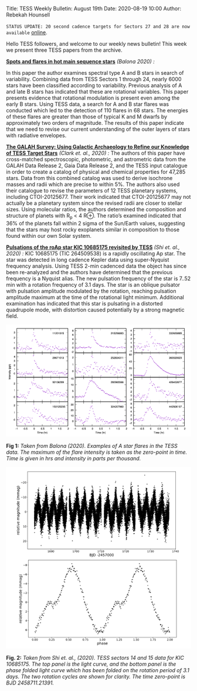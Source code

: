 Title: TESS Weekly Bulletin: August 19th
Date: 2020-08-19 10:00
Author: Rebekah Hounsell

`STATUS UPDATE: 20 second cadence targets for Sectors 27 and 28 are now available` [online](https://heasarc.gsfc.nasa.gov/docs/tess/approved-programs.html).

Hello TESS followers, and welcome to our weekly news bulletin! This week we present three TESS papers from the archive.

**[Spots and flares in hot main sequence stars](https://arxiv.org/abs/2008.06305)** *(Balona 2020) :*

In this paper the author examines spectral type A and B stars in search of variability. Combining data from TESS Sectors 1 through 24, nearly 6000 stars have been classified according to variability. Previous analysis of A and late B stars has indicated that these are rotational variables. This paper presents evidence that rotational modulation is present even among the early B stars. Using TESS data, a search for A and B star flares was conducted which led to the detection of 110 flares in 68 stars. The energies of these flares are greater than those of typical K and M dwarfs by approximately two orders of magnitude. The results of this paper indicate that we need to revise our current understanding of the outer layers of stars with radiative envelopes. 


**[The GALAH Survey: Using Galactic Archaeology to Refine our Knowledge of TESS Target Stars](https://arxiv.org/abs/2008.05372)** *(Clark et. al., 2020) :*
The authors of this paper have cross-matched spectroscopic, photometric, and astrometric data from the GALAH Data Release 2, Gaia Data Release 2, and the TESS input catalogue in order to create a catalog of physical and chemical properties for 47,285 stars. Data from this combined catalog was used to derive isochrone masses and radii which are precise to within 5%. The authors also used their catalogue to revise the parameters of 12 TESS planetary systems, including CTOI-20125677. Their work indicated that CTOI-20125677 may not actually be a planetary system since the revised radii are closer to stellar sizes. Using molecular ratios, the authors determined the composition and structure of planets with R<sub>p</sub> < 4 R&#8853;. The ratio’s examined indicated that 36% of the planets fall within 2 sigma of the Sun/Earth values, suggesting that the stars may host rocky exoplanets similar in composition to those found within our own Solar system. 

**[Pulsations of the roAp star KIC 10685175 revisited by TESS](https://arxiv.org/abs/2008.05619)** *(Shi et. al., 2020) :*
KIC 10685175 (TIC 264509538) is a rapidly oscillating Ap star. The star was detected in long cadence Kepler data using super-Nyquist frequency analysis. Using TESS 2-min cadenced data the object has since been re-analyzed and the authors have determined that the previous frequency is a Nyquist alias. The new pulsation frequency of the star is 7..52 min with a rotation frequency of 3.1 days. The star is an oblique pulsator with pulsation amplitude modulated by the rotation, reaching pulsation amplitude maximum at the time of the rotational light minimum. Additional examination has indicated that this star is pulsating in a distorted quadrupole mode, with distortion caused potentially by a strong magnetic field. 

![Balona](images/news/Balona_2020.png)

**Fig 1:** *Taken from Balona (2020). Examples of A star flares in the TESS data. The maximum of the flare intensity is taken as the zero-point in time. Time is given in hrs and intensity in parts per thousand.*


![Shi](images/news/Shi_2020.png)

**Fig. 2:** *Taken from Shi et. al., (2020). TESS sectors 14 and 15 data for  KIC 10685175. The top panel is the  light curve, and the bottom panel is the phase folded light curve which has been folded on the rotation period of 3.1 days. The two rotation cycles are shown for clarity.  The time zero-point is BJD 2458711.21391.*


